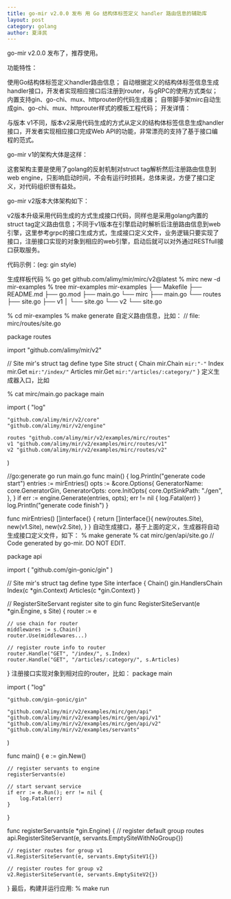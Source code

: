 ```yaml
---
title: go-mir v2.0.0 发布 用 Go 结构体标签定义 handler 路由信息的辅助库
layout: post
category: golang
author: 夏泽民
---
```

go-mir v2.0.0 发布了，推荐使用。

功能特性：

使用Go结构体标签定义handler路由信息；
自动根据定义的结构体标签信息生成handler接口，开发者实现相应接口后注册到router，与gRPC的使用方式类似；
内置支持gin、go-chi、mux、httprouter的代码生成器；
自带脚手架mirc自动生成gin、go-chi、mux、httprouter样式的模板工程代码；
开发详情：

与版本 v1不同，版本v2采用代码生成的方式从定义的结构体标签信息生成handler接口，开发者实现相应接口完成Web API的功能，非常漂亮的支持了基于接口编程的范式。
<!-- more -->
go-mir v1的架构大体是这样：



这套架构主要是使用了golang的反射机制对struct tag解析然后注册路由信息到web engine，只影响启动时间，不会有运行时损耗，总体来说，方便了接口定义，对代码组织很有益处。

go-mir v2版本大体架构如下：

v2版本升级采用代码生成的方式生成接口代码，同样也是采用golang内置的struct tag定义路由信息；不同于v1版本在引擎启动时解析后注册路由信息到web引擎，这里参考grpc的接口生成方式，生成接口定义文件，业务逻辑只要实现了接口，注册接口实现的对象到相应的web引擎，启动后就可以对外通过RESTfull接口获取服务。

代码示例：(eg: gin style)

生成样板代码
% go get github.com/alimy/mir/mirc/v2@latest
% mirc new -d mir-examples
% tree mir-examples
mir-examples
├── Makefile
├── README.md
├── go.mod
├── main.go
└── mirc
    ├── main.go
    └── routes
        ├── site.go
        ├── v1
        │   └── site.go
        └── v2
            └── site.go

% cd mir-examples
% make generate
自定义路由信息，比如：
// file: mirc/routes/site.go

package routes

import "github.com/alimy/mir/v2"

// Site mir's struct tag define
type Site struct {
	Chain    mir.Chain `mir:"-"`
	Index    mir.Get   `mir:"/index/"`
	Articles mir.Get   `mir:"/articles/:category/"`
}
定义生成器入口，比如

% cat mirc/main.go
package main

import (
	"log"

	"github.com/alimy/mir/v2/core"
	"github.com/alimy/mir/v2/engine"

	routes "github.com/alimy/mir/v2/examples/mirc/routes"
	v1 "github.com/alimy/mir/v2/examples/mirc/routes/v1"
	v2 "github.com/alimy/mir/v2/examples/mirc/routes/v2"
)

//go:generate go run main.go
func main() {
	log.Println("generate code start")
	entries := mirEntries()
	opts := &core.Options{
		GeneratorName: core.GeneratorGin,
		GeneratorOpts: core.InitOpts{
			core.OptSinkPath: "./gen",
		},
	}
	if err := engine.Generate(entries, opts); err != nil {
		log.Fatal(err)
	}
	log.Println("generate code finish")
}

func mirEntries() []interface{} {
	return []interface{}{
		new(routes.Site),
		new(v1.Site),
		new(v2.Site),
	}
}
自动生成接口，基于上面的定义，生成器将自动生成接口定义文件，如下：
% make generate
% cat mirc/gen/api/site.go
// Code generated by go-mir. DO NOT EDIT.

package api

import (
	"github.com/gin-gonic/gin"
)

// Site mir's struct tag define
type Site interface {
	Chain() gin.HandlersChain
	Index(c *gin.Context)
	Articles(c *gin.Context)
}

// RegisterSiteServant register site to gin
func RegisterSiteServant(e *gin.Engine, s Site) {
	router := e

	// use chain for router
	middlewares := s.Chain()
	router.Use(middlewares...)

	// register route info to router
	router.Handle("GET", "/index/", s.Index)
	router.Handle("GET", "/articles/:category/", s.Articles)
}
注册接口实现对象到相对应的router，比如：
package main

import (
	"log"

	"github.com/gin-gonic/gin"

	"github.com/alimy/mir/v2/examples/mirc/gen/api"
	"github.com/alimy/mir/v2/examples/mirc/gen/api/v1"
	"github.com/alimy/mir/v2/examples/mirc/gen/api/v2"
	"github.com/alimy/mir/v2/examples/servants"
)

func main() {
	e := gin.New()

	// register servants to engine
	registerServants(e)

	// start servant service
	if err := e.Run(); err != nil {
		log.Fatal(err)
	}
}

func registerServants(e *gin.Engine) {
	// register default group routes
	api.RegisterSiteServant(e, servants.EmptySiteWithNoGroup{})

	// register routes for group v1
	v1.RegisterSiteServant(e, servants.EmptySiteV1{})

	// register routes for group v2
	v2.RegisterSiteServant(e, servants.EmptySiteV2{})
}
最后，构建并运行应用:
% make run
